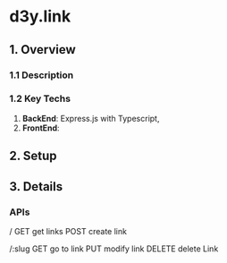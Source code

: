 # d3y.link

## 1. Overview

### 1.1 Description

### 1.2 Key Techs

1. **BackEnd**: Express.js with Typescript,
2. **FrontEnd**:

## 2. Setup

## 3. Details

### APIs

/
GET get links
POST create link

/:slug
GET go to link
PUT modify link
DELETE delete Link
